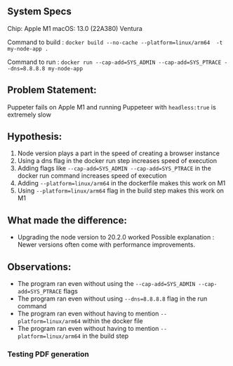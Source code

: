 ## System Specs
Chip: Apple M1
macOS: 13.0 (22A380) Ventura

Command to build : `docker build --no-cache --platform=linux/arm64  -t my-node-app .`

Command to run : `docker run --cap-add=SYS_ADMIN --cap-add=SYS_PTRACE --dns=8.8.8.8 my-node-app`

## Problem Statement:
Puppeter fails on Apple M1 and running Puppeteer with `headless:true` is extremely slow

## Hypothesis:
1. Node version plays a part in the speed of creating a browser instance
2. Using a dns flag in the docker run step increases speed of execution
3. Adding flags like `--cap-add=SYS_ADMIN --cap-add=SYS_PTRACE` in the docker run command increases speed of execution
4. Adding `--platform=linux/arm64` in the dockerfile makes this work on M1
5. Using `--platform=linux/arm64` flag in the build step makes this work on M1

## What made the difference:

- Upgrading the node version to 20.2.0 worked
Possible explanation : Newer versions often come with performance improvements.


## Observations:
- The program ran even without using the `--cap-add=SYS_ADMIN --cap-add=SYS_PTRACE` flags
- The program ran even without using `--dns=8.8.8.8` flag in the run command
- The program ran even without having to mention `--platform=linux/arm64` within the docker file
- The program ran even without having to mention `--platform=linux/arm64` in the build step


### Testing PDF generation

